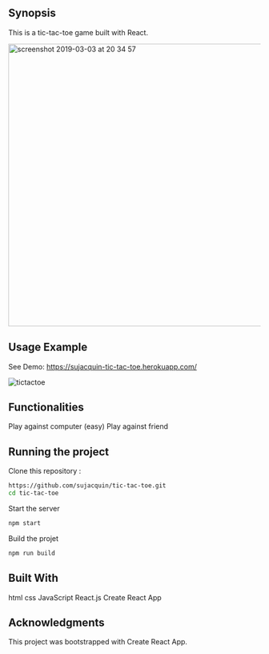 
## Synopsis

This is a tic-tac-toe game built with React.



<img width="564" alt="screenshot 2019-03-03 at 20 34 57" src="https://user-images.githubusercontent.com/46267460/53720222-7a3b4d00-3e60-11e9-8ac5-4752a7fa1e88.png">

## Usage Example

See Demo: https://sujacquin-tic-tac-toe.herokuapp.com/

![tictactoe](https://user-images.githubusercontent.com/46267460/53758843-2b70d000-3ebf-11e9-93ba-f21930e25e16.gif)

## Functionalities

Play against computer (easy)
Play against friend

## Running the project

Clone this repository :
```bash
https://github.com/sujacquin/tic-tac-toe.git
cd tic-tac-toe
```

Start the server
```bash
npm start
```
Build the projet
```bash
npm run build
```

## Built With
html
css
JavaScript
React.js
Create React App

## Acknowledgments
This project was bootstrapped with Create React App.
